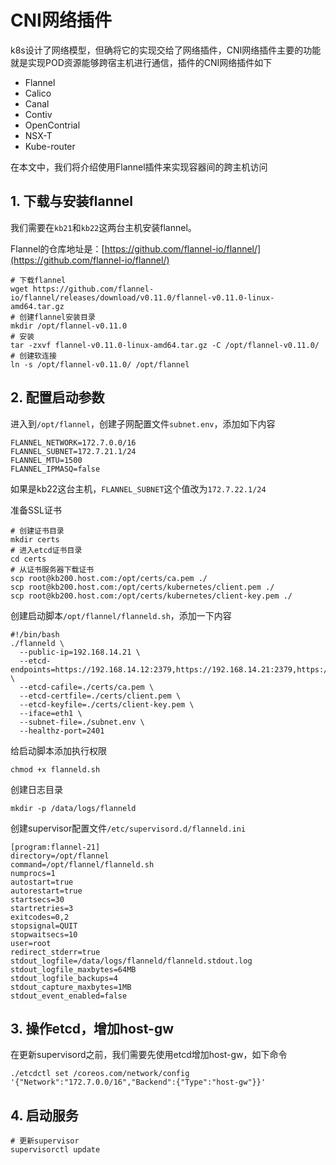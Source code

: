 # CNI网络插件


k8s设计了网络模型，但确将它的实现交给了网络插件，CNI网络插件主要的功能就是实现POD资源能够跨宿主机进行通信，插件的CNI网络插件如下


- Flannel
- Calico
- Canal
- Contiv
- OpenContrial
- NSX-T
- Kube-router

在本文中，我们将介绍使用Flannel插件来实现容器间的跨主机访问


## 1. 下载与安装flannel

我们需要在`kb21`和`kb22`这两台主机安装flannel。

Flannel的仓库地址是：[https://github.com/flannel-io/flannel/](https://github.com/flannel-io/flannel/)

```shell-script
# 下载flannel
wget https://github.com/flannel-io/flannel/releases/download/v0.11.0/flannel-v0.11.0-linux-amd64.tar.gz
# 创建flannel安装目录
mkdir /opt/flannel-v0.11.0
# 安装
tar -zxvf flannel-v0.11.0-linux-amd64.tar.gz -C /opt/flannel-v0.11.0/
# 创建软连接
ln -s /opt/flannel-v0.11.0/ /opt/flannel
```


## 2. 配置启动参数


进入到`/opt/flannel`，创建子网配置文件`subnet.env`，添加如下内容


```shell
FLANNEL_NETWORK=172.7.0.0/16
FLANNEL_SUBNET=172.7.21.1/24
FLANNEL_MTU=1500
FLANNEL_IPMASQ=false
```

如果是kb22这台主机，`FLANNEL_SUBNET`这个值改为`172.7.22.1/24`


准备SSL证书

```shell
# 创建证书目录
mkdir certs
# 进入etcd证书目录
cd certs
# 从证书服务器下载证书
scp root@kb200.host.com:/opt/certs/ca.pem ./
scp root@kb200.host.com:/opt/certs/kubernetes/client.pem ./
scp root@kb200.host.com:/opt/certs/kubernetes/client-key.pem ./
```




创建启动脚本`/opt/flannel/flanneld.sh`，添加一下内容

```shell
#!/bin/bash
./flanneld \
  --public-ip=192.168.14.21 \
  --etcd-endpoints=https://192.168.14.12:2379,https://192.168.14.21:2379,https://192.168.14.22:2379 \
  --etcd-cafile=./certs/ca.pem \
  --etcd-certfile=./certs/client.pem \
  --etcd-keyfile=./certs/client-key.pem \
  --iface=eth1 \
  --subnet-file=./subnet.env \
  --healthz-port=2401
```

给启动脚本添加执行权限

```shell
chmod +x flanneld.sh
```

创建日志目录

```shell
mkdir -p /data/logs/flanneld
```


创建supervisor配置文件`/etc/supervisord.d/flanneld.ini`

```shell
[program:flannel-21]
directory=/opt/flannel
command=/opt/flannel/flanneld.sh
numprocs=1
autostart=true
autorestart=true
startsecs=30
startretries=3
exitcodes=0,2
stopsignal=QUIT
stopwaitsecs=10
user=root
redirect_stderr=true
stdout_logfile=/data/logs/flanneld/flanneld.stdout.log
stdout_logfile_maxbytes=64MB
stdout_logfile_backups=4
stdout_capture_maxbytes=1MB
stdout_event_enabled=false
```


## 3. 操作etcd，增加host-gw

在更新supervisord之前，我们需要先使用etcd增加host-gw，如下命令

```shell
./etcdctl set /coreos.com/network/config '{"Network":"172.7.0.0/16","Backend":{"Type":"host-gw"}}'
```


## 4. 启动服务

```shell
# 更新supervisor
supervisorctl update
```





















